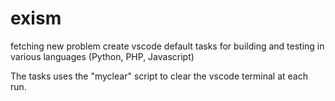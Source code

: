 # exism

fetching new problem create vscode default tasks for building and testing in various languages (Python, PHP, Javascript)

The tasks uses the "myclear" script to clear the vscode terminal at each run.